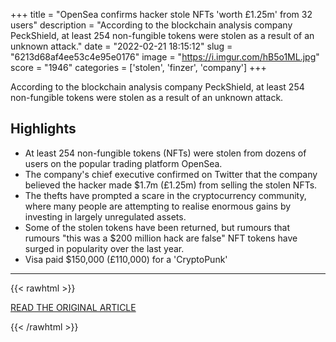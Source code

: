+++
title = "OpenSea confirms hacker stole NFTs 'worth £1.25m' from 32 users"
description = "According to the blockchain analysis company PeckShield, at least 254 non-fungible tokens were stolen as a result of an unknown attack."
date = "2022-02-21 18:15:12"
slug = "6213d68af4ee53c4e95e0176"
image = "https://i.imgur.com/hB5o1ML.jpg"
score = "1946"
categories = ['stolen', 'finzer', 'company']
+++

According to the blockchain analysis company PeckShield, at least 254 non-fungible tokens were stolen as a result of an unknown attack.

## Highlights

- At least 254 non-fungible tokens (NFTs) were stolen from dozens of users on the popular trading platform OpenSea.
- The company's chief executive confirmed on Twitter that the company believed the hacker made $1.7m (£1.25m) from selling the stolen NFTs.
- The thefts have prompted a scare in the cryptocurrency community, where many people are attempting to realise enormous gains by investing in largely unregulated assets.
- Some of the stolen tokens have been returned, but rumours that rumours "this was a $200 million hack are false" NFT tokens have surged in popularity over the last year.
- Visa paid $150,000 (£110,000) for a 'CryptoPunk'

---

{{< rawhtml >}}
  <p class="article-category">
    <a target="_blank" href="https://news.sky.com/story/opensea-confirms-hacker-stole-nfts-worth-163125m-from-32-users-12547897">READ THE ORIGINAL ARTICLE</a>
  </p>
{{< /rawhtml >}}
